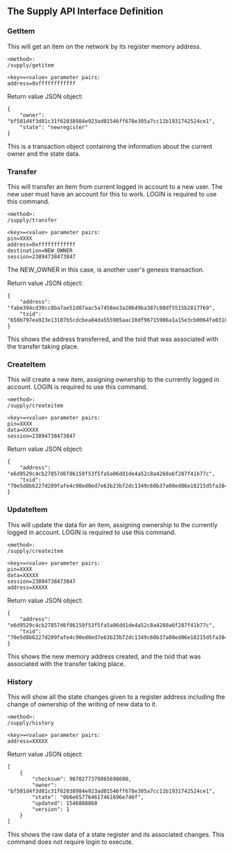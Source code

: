 The Supply API Interface Definition
-----------------------------------

### GetItem

This will get an item on the network by its register memory address.

```
<method>:
/supply/getitem

<key>=<value> parameter pairs:
address=0xffffffffffff
```

Return value JSON object:
```
{
    "owner": "bf501d4f3d81c31f62038984e923ad01546ff678e305a7cc11b1931742524ce1",
    "state": "newregister"
}
```

This is a transaction object containing the information about the current owner and the state data.

### Transfer

This will transfer an item from current logged in account to a new user. The new user must have an account for this to work.
LOGIN is required to use this command.

```
<method>:
/supply/transfer

<key>=<value> parameter pairs:
pin=XXXX
address=0xffffffffffff
destination=NEW_OWNER
session=23894738473847
```

The NEW_OWNER in this case, is another user's genesis transaction.

Return value JSON object:
```
{
    "address": "fabe394cd30cc8ba7ae51d07aac5a7458ee3a20649ba387c80df5515b2817769",
    "txid": "650b797ea923e13107b5cdcbea84da555905aac10df96715906a1a15e3cb0064fa0318f5a03a40c2f0e1c3c6c1ce5bbcacdd99752b0e72384f154b440a4c2337"
}
```

This shows the address transferred, and the txid that was associated with the transfer taking place.

### CreateItem

This will create a new item, assigning ownership to the currently logged in account.
LOGIN is required to use this command.

```
<method>:
/supply/createitem

<key>=<value> parameter pairs:
pin=XXXX
data=XXXXX
session=23894738473847
```

Return value JSON object:
```
{
    "address": "e6d9529c4cb27857d6f86159f53f5fa5a06dd1de4a52c8a4260a6f287f41b77c",
    "txid": "70e5d8b6227d209fafe4c90ed0ed7e63b23b72dc1349c60b37a00ed06e18215d5fa384da1b6522e24cb1467b11b0b0e8ac4e9db8374f09718ab1218e8da33a11"
}
```

### UpdateItem

This will update the data for an item, assigning ownership to the currently logged in account.
LOGIN is required to use this command.

```
<method>:
/supply/createitem

<key>=<value> parameter pairs:
pin=XXXX
data=XXXXX
session=23894738473847
address=XXXXX
```

Return value JSON object:
```
{
    "address": "e6d9529c4cb27857d6f86159f53f5fa5a06dd1de4a52c8a4260a6f287f41b77c",
    "txid": "70e5d8b6227d209fafe4c90ed0ed7e63b23b72dc1349c60b37a00ed06e18215d5fa384da1b6522e24cb1467b11b0b0e8ac4e9db8374f09718ab1218e8da33a11"
}
```

This shows the new memory address created, and the txid that was associated with the transfer taking place.

### History

This will show all the state changes given to a register address including the change of ownership of the writing of new data to it.

```
<method>:
/supply/history

<key>=<value> parameter pairs:
address=XXXXX
```

Return value JSON object:   
```
[
    {
        "checksum": 9070277379865698600,
        "owner": "bf501d4f3d81c31f62038984e923ad01546ff678e305a7cc11b1931742524ce1",
        "state": "0b6e657764617461696e746f",
        "updated": 1546888868
        "version": 1
    }
]
```

This shows the raw data of a state register and its associated changes. This command does not require login to execute.
